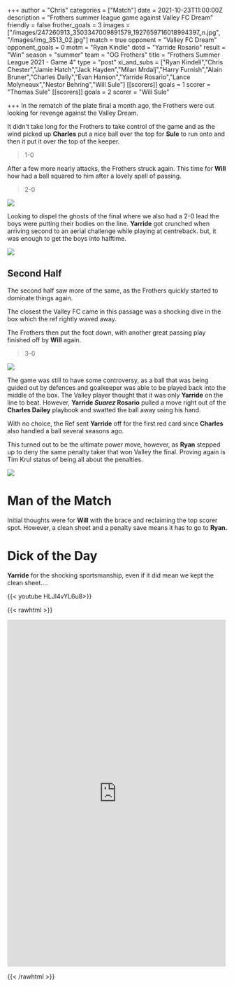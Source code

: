 +++
author = "Chris"
categories = ["Match"]
date = 2021-10-23T11:00:00Z
description = "Frothers summer league game against Valley FC Dream"
friendly = false
frother_goals = 3
images = ["/images/247260913_3503347009891579_1927659716018994397_n.jpg", "/images/img_3513_02.jpg"]
match = true
opponent = "Valley FC Dream"
opponent_goals = 0
motm = "Ryan Kindle"
dotd = "Yarride Rosario"
result = "Win"
season = "summer"
team = "OG Frothers"
title = "Frothers Summer League 2021 - Game 4"
type = "post"
xi_and_subs = ["Ryan Kindell","Chris Chester","Jamie Hatch","Jack Hayden","Milan Mrdalj","Harry Furnish","Alain Bruner","Charles Daily","Evan Hanson","Yarride Rosario","Lance Molyneaux","Nestor Behring","Will Sule"]
[[scorers]]
goals = 1
scorer = "Thomas Sule"
[[scorers]]
goals = 2
scorer = "Will Sule"


+++
In the rematch of the plate final a month ago, the Frothers were out looking for revenge against the Valley Dream.

It didn't take long for the Frothers to take control of the game and as the wind picked up **Charles** put a nice ball over the top for **Sule** to run onto and then it put it over the top of the keeper.

> 1-0

After a few more nearly attacks, the Frothers struck again. This time for **Will** how had a ball squared to him after a lovely spell of passing.

> 2-0

![](/images/245136650_3503347383224875_8344159465154986632_n.jpg)

Looking to dispel the ghosts of the final where we also had a 2-0 lead the boys were putting their bodies on the line. **Yarride** got crunched when arriving second to an aerial challenge while playing at centreback. but, it was enough to get the boys into halftime.

![](/images/248039184_3503346866558260_2731971650960827152_n.jpg)

## Second Half

The second half saw more of the same, as the Frothers quickly started to dominate things again.

The closest the Valley FC came in this passage was a shocking dive in the box which the ref rightly waved away.

The Frothers then put the foot down, with another great passing play finished off by **Will** again.

> 3-0

![](/images/245340172_3503347019891578_4405880809494214324_n.jpg)

The game was still to have some controversy, as a ball that was being guided out by defences and goalkeeper was able to be played back into the middle of the box. The Valley player thought that it was only **Yarride** on the line to beat. However, **Yarride _Suarez_ Rosario** pulled a move right out of the **Charles Dailey** playbook and swatted the ball away using his hand.

With no choice, the Ref sent **Yarride** off for the first red card since **Charles** also handled a ball several seasons ago.

This turned out to be the ultimate power move, however, as **Ryan** stepped up to deny the same penalty taker that won Valley the final. Proving again is Tim Krul status of being all about the penalties.

![](/images/246347433_3503346636558283_8182038338326154047_n.jpg)

# Man of the Match

Initial thoughts were for **Will** with the brace and reclaiming the top scorer spot. However, a clean sheet and a penalty save means it has to go to **Ryan.**

# Dick of the Day

**Yarride** for the shocking sportsmanship, even if it did mean we kept the clean sheet....

{{< youtube  HLJl4vYL6u8>}}

{{< rawhtml >}} <div class="row"><iframe src="https://www.facebook.com/plugins/post.php?href=https%3A%2F%2Fwww.facebook.com%2FNZSundayFootball%2Fposts%2F3503347423224871&show_text=true&width=500" width="500" height="793" style="border:none;overflow:hidden" scrolling="no" frameborder="0" allowfullscreen="true" allow="autoplay; clipboard-write; encrypted-media; picture-in-picture; web-share"></iframe> </div>

{{< /rawhtml >}}